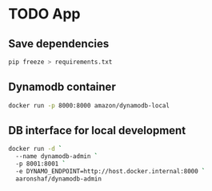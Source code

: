 # TODO App

## Save dependencies

```bash
pip freeze > requirements.txt
```

## Dynamodb container

```bash
docker run -p 8000:8000 amazon/dynamodb-local
```

## DB interface for local development

```bash
docker run -d `
  --name dynamodb-admin `
  -p 8001:8001 `
  -e DYNAMO_ENDPOINT=http://host.docker.internal:8000 `
  aaronshaf/dynamodb-admin
```